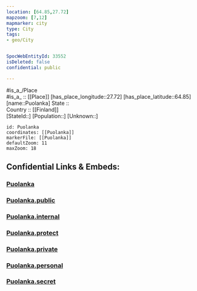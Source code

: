 ```yaml
---
location: [64.85,27.72] 
mapzoom: [7,12] 
mapmarker: city 
type: City
tags:
- geo/City


SpocWebEntityId: 33552
isDeleted: false
confidential: public

---
```

#is_a_/Place  
#is_a_ :: [[Place]] 
[has_place_longitude::27.72] 
[has_place_latitude::64.85] 
[name::Puolanka] 
State ::  
Country :: [[Finland]]  
[StateId::] 
[Population::] 
[Unknown::] 


```leaflet
id: Puolanka
coordinates: [[Puolanka]] 
markerFile: [[Puolanka]] 
defaultZoom: 11 
maxZoom: 18
```


## Confidential Links & Embeds: 

### [Puolanka](/_Standards/Earth/Continent/Europe/Europe~North/Finland/Provinces~Finland/Oulu/counties~Oulu/Kainuu/City/Puolanka.md) 

### [Puolanka.public](/_public/Earth/Continent/Europe/Europe~North/Finland/Provinces~Finland/Oulu/counties~Oulu/Kainuu/City/Puolanka.public.md) 

### [Puolanka.internal](/_internal/Earth/Continent/Europe/Europe~North/Finland/Provinces~Finland/Oulu/counties~Oulu/Kainuu/City/Puolanka.internal.md) 

### [Puolanka.protect](/_protect/Earth/Continent/Europe/Europe~North/Finland/Provinces~Finland/Oulu/counties~Oulu/Kainuu/City/Puolanka.protect.md) 

### [Puolanka.private](/_private/Earth/Continent/Europe/Europe~North/Finland/Provinces~Finland/Oulu/counties~Oulu/Kainuu/City/Puolanka.private.md) 

### [Puolanka.personal](/_personal/Earth/Continent/Europe/Europe~North/Finland/Provinces~Finland/Oulu/counties~Oulu/Kainuu/City/Puolanka.personal.md) 

### [Puolanka.secret](/_secret/Earth/Continent/Europe/Europe~North/Finland/Provinces~Finland/Oulu/counties~Oulu/Kainuu/City/Puolanka.secret.md)

